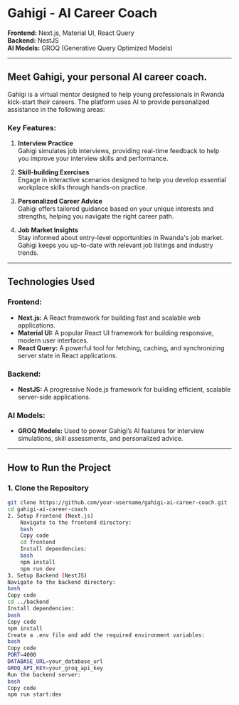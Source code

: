 # Gahigi - AI Career Coach

**Frontend:** Next.js, Material UI, React Query  
**Backend:** NestJS  
**AI Models:** GROQ (Generative Query Optimized Models)

---

## Meet Gahigi, your personal AI career coach.

Gahigi is a virtual mentor designed to help young professionals in Rwanda kick-start their careers. The platform uses AI to provide personalized assistance in the following areas:

### Key Features:

1. **Interview Practice**  
   Gahigi simulates job interviews, providing real-time feedback to help you improve your interview skills and performance.

2. **Skill-building Exercises**  
   Engage in interactive scenarios designed to help you develop essential workplace skills through hands-on practice.

3. **Personalized Career Advice**  
   Gahigi offers tailored guidance based on your unique interests and strengths, helping you navigate the right career path.

4. **Job Market Insights**  
   Stay informed about entry-level opportunities in Rwanda's job market. Gahigi keeps you up-to-date with relevant job listings and industry trends.

---

## Technologies Used

### Frontend:

- **Next.js:** A React framework for building fast and scalable web applications.
- **Material UI:** A popular React UI framework for building responsive, modern user interfaces.
- **React Query:** A powerful tool for fetching, caching, and synchronizing server state in React applications.

### Backend:

- **NestJS:** A progressive Node.js framework for building efficient, scalable server-side applications.

### AI Models:

- **GROQ Models:** Used to power Gahigi’s AI features for interview simulations, skill assessments, and personalized advice.

---

## How to Run the Project

### 1. Clone the Repository

```bash
git clone https://github.com/your-username/gahigi-ai-career-coach.git
cd gahigi-ai-career-coach
2. Setup Frontend (Next.js)
    Navigate to the frontend directory:
    bash
    Copy code
    cd frontend
    Install dependencies:
    bash
    npm install
    npm run dev
3. Setup Backend (NestJS)
Navigate to the backend directory:
bash
Copy code
cd ../backend
Install dependencies:
bash
Copy code
npm install
Create a .env file and add the required environment variables:
bash
Copy code
PORT=4000
DATABASE_URL=your_database_url
GROQ_API_KEY=your_groq_api_key
Run the backend server:
bash
Copy code
npm run start:dev
```
